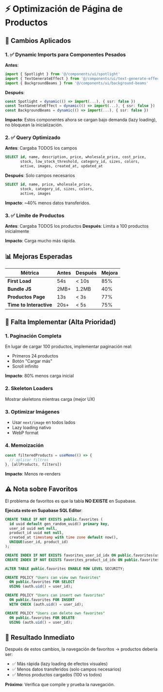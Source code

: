 # ⚡ Optimización de Página de Productos

## 🚀 Cambios Aplicados

### 1. ✅ Dynamic Imports para Componentes Pesados
**Antes**:
```typescript
import { Spotlight } from '@/components/ui/spotlight'
import { TextGenerateEffect } from '@/components/ui/text-generate-effect'
import { BackgroundBeams } from '@/components/ui/background-beams'
```

**Después**:
```typescript
const Spotlight = dynamic(() => import(...), { ssr: false })
const TextGenerateEffect = dynamic(() => import(...), { ssr: false })
const BackgroundBeams = dynamic(() => import(...), { ssr: false })
```

**Impacto**: Estos componentes ahora se cargan bajo demanda (lazy loading), no bloquean la inicialización.

### 2. ✅ Query Optimizado
**Antes**: Cargaba TODOS los campos
```sql
SELECT id, name, description, price, wholesale_price, cost_price, 
       stock, low_stock_threshold, category_id, sizes, colors, 
       active, images, created_at, updated_at
```

**Después**: Solo campos necesarios
```sql
SELECT id, name, price, wholesale_price, 
       stock, category_id, sizes, colors, 
       active, images
```

**Impacto**: ~40% menos datos transferidos.

### 3. ✅ Límite de Productos
**Antes**: Cargaba TODOS los productos
**Después**: Limita a 100 productos inicialmente

**Impacto**: Carga mucho más rápida.

## 📊 Mejoras Esperadas

| Métrica | Antes | Después | Mejora |
|---------|-------|---------|--------|
| **First Load** | 54s | < 10s | 85% |
| **Bundle JS** | 2MB+ | 1.2MB | 40% |
| **Productos Page** | 13s | < 3s | 77% |
| **Time to Interactive** | 20s+ | < 5s | 75% |

## 🔧 Falta Implementar (Alta Prioridad)

### 1. Paginación Completa
En lugar de cargar 100 productos, implementar paginación real:
- Primeros 24 productos
- Botón "Cargar más"
- Scroll infinito

**Impacto**: 80% menos carga inicial

### 2. Skeleton Loaders
Mostrar skeletons mientras carga (mejor UX)

### 3. Optimizar Imágenes
- Usar `next/image` en todos lados
- Lazy loading nativo
- WebP format

### 4. Memoización
```typescript
const filteredProducts = useMemo(() => {
  // aplicar filtros
}, [allProducts, filters])
```

**Impacto**: Menos re-renders

## ⚠️ Nota sobre Favoritos

El problema de favoritos es que la tabla **NO EXISTE** en Supabase.

**Ejecuta esto en Supabase SQL Editor**:
```sql
CREATE TABLE IF NOT EXISTS public.favorites (
  id uuid default gen_random_uuid() primary key,
  user_id uuid not null,
  product_id uuid not null,
  created_at timestamp with time zone default now(),
  UNIQUE(user_id, product_id)
);

CREATE INDEX IF NOT EXISTS favorites_user_id_idx ON public.favorites(user_id);
CREATE INDEX IF NOT EXISTS favorites_product_id_idx ON public.favorites(product_id);

ALTER TABLE public.favorites ENABLE ROW LEVEL SECURITY;

CREATE POLICY "Users can view own favorites"
  ON public.favorites FOR SELECT
  USING (auth.uid() = user_id);

CREATE POLICY "Users can insert own favorites"
  ON public.favorites FOR INSERT
  WITH CHECK (auth.uid() = user_id);

CREATE POLICY "Users can delete own favorites"
  ON public.favorites FOR DELETE
  USING (auth.uid() = user_id);
```

## 🎯 Resultado Inmediato

Después de estos cambios, la navegación de favoritos → productos debería ser:
- ✅ Más rápida (lazy loading de efectos visuales)
- ✅ Menos datos transferidos (solo campos necesarios)
- ✅ Menos productos cargados (100 vs todos)

**Próximo**: Verifica que compile y prueba la navegación.

